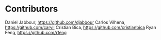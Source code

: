 # Contributors

Daniel Jabbour, https://github.com/djabbour
Carlos Vilhena, https://github.com/carvil
Cristian Bica,  https://github.com/cristianbica
Ryan Feng,      https://github.com/rfeng
